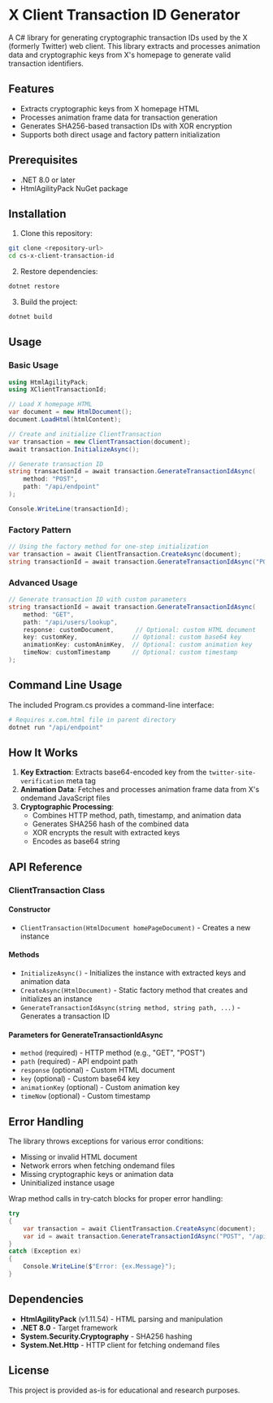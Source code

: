 # X Client Transaction ID Generator

A C# library for generating cryptographic transaction IDs used by the X (formerly Twitter) web client. This library extracts and processes animation data and cryptographic keys from X's homepage to generate valid transaction identifiers.

## Features

- Extracts cryptographic keys from X homepage HTML
- Processes animation frame data for transaction generation
- Generates SHA256-based transaction IDs with XOR encryption
- Supports both direct usage and factory pattern initialization

## Prerequisites

- .NET 8.0 or later
- HtmlAgilityPack NuGet package

## Installation

1. Clone this repository:
```bash
git clone <repository-url>
cd cs-x-client-transaction-id
```

2. Restore dependencies:
```bash
dotnet restore
```

3. Build the project:
```bash
dotnet build
```

## Usage

### Basic Usage

```csharp
using HtmlAgilityPack;
using XClientTransactionId;

// Load X homepage HTML
var document = new HtmlDocument();
document.LoadHtml(htmlContent);

// Create and initialize ClientTransaction
var transaction = new ClientTransaction(document);
await transaction.InitializeAsync();

// Generate transaction ID
string transactionId = await transaction.GenerateTransactionIdAsync(
    method: "POST",
    path: "/api/endpoint"
);

Console.WriteLine(transactionId);
```

### Factory Pattern

```csharp
// Using the factory method for one-step initialization
var transaction = await ClientTransaction.CreateAsync(document);
string transactionId = await transaction.GenerateTransactionIdAsync("POST", "/api/endpoint");
```

### Advanced Usage

```csharp
// Generate transaction ID with custom parameters
string transactionId = await transaction.GenerateTransactionIdAsync(
    method: "GET",
    path: "/api/users/lookup",
    response: customDocument,      // Optional: custom HTML document
    key: customKey,               // Optional: custom base64 key
    animationKey: customAnimKey,  // Optional: custom animation key
    timeNow: customTimestamp      // Optional: custom timestamp
);
```

## Command Line Usage

The included Program.cs provides a command-line interface:

```bash
# Requires x.com.html file in parent directory
dotnet run "/api/endpoint"
```

## How It Works

1. **Key Extraction**: Extracts base64-encoded key from the `twitter-site-verification` meta tag
2. **Animation Data**: Fetches and processes animation frame data from X's ondemand JavaScript files
3. **Cryptographic Processing**: 
   - Combines HTTP method, path, timestamp, and animation data
   - Generates SHA256 hash of the combined data
   - XOR encrypts the result with extracted keys
   - Encodes as base64 string

## API Reference

### ClientTransaction Class

#### Constructor
- `ClientTransaction(HtmlDocument homePageDocument)` - Creates a new instance

#### Methods
- `InitializeAsync()` - Initializes the instance with extracted keys and animation data
- `CreateAsync(HtmlDocument)` - Static factory method that creates and initializes an instance
- `GenerateTransactionIdAsync(string method, string path, ...)` - Generates a transaction ID

#### Parameters for GenerateTransactionIdAsync
- `method` (required) - HTTP method (e.g., "GET", "POST")
- `path` (required) - API endpoint path
- `response` (optional) - Custom HTML document
- `key` (optional) - Custom base64 key
- `animationKey` (optional) - Custom animation key  
- `timeNow` (optional) - Custom timestamp

## Error Handling

The library throws exceptions for various error conditions:
- Missing or invalid HTML document
- Network errors when fetching ondemand files
- Missing cryptographic keys or animation data
- Uninitialized instance usage

Wrap method calls in try-catch blocks for proper error handling:

```csharp
try
{
    var transaction = await ClientTransaction.CreateAsync(document);
    var id = await transaction.GenerateTransactionIdAsync("POST", "/api/endpoint");
}
catch (Exception ex)
{
    Console.WriteLine($"Error: {ex.Message}");
}
```

## Dependencies

- **HtmlAgilityPack** (v1.11.54) - HTML parsing and manipulation
- **.NET 8.0** - Target framework
- **System.Security.Cryptography** - SHA256 hashing
- **System.Net.Http** - HTTP client for fetching ondemand files

## License

This project is provided as-is for educational and research purposes.